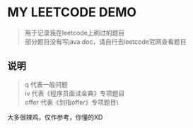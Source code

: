 # MY LEETCODE DEMO
> 用于记录我在leetcode上刷过的题目\
> 部分题目没有写java doc，请自行去leetcode官网查看题目
## 说明
> q 代表一般问题\
> iv 代表《程序员面试金典》专项题目\
> offer 代表《剑指offer》专项题目\

大多很辣鸡，仅作参考，你懂的XD